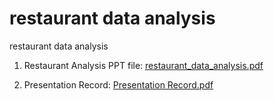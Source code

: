 # restaurant data analysis
restaurant data analysis


1. Restaurant Analysis PPT file: [restaurant_data_analysis.pdf](https://github.com/user-attachments/files/16476956/restaurant_data_analysis.pdf)

2. Presentation Record: [Presentation Record.pdf](https://github.com/user-attachments/files/16477883/Presentation.Record.pdf)

